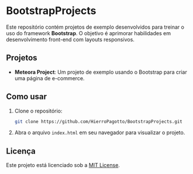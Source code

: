 # BootstrapProjects

Este repositório contém projetos de exemplo desenvolvidos para treinar o uso do framework **Bootstrap**. O objetivo é aprimorar habilidades em desenvolvimento front-end com layouts responsivos.

## Projetos

- **Meteora Project**: Um projeto de exemplo usando o Bootstrap para criar uma página de e-commerce.

## Como usar

1. Clone o repositório:
    ```bash
    git clone https://github.com/HierroPagotto/BootstrapProjects.git
    ```
2. Abra o arquivo `index.html` em seu navegador para visualizar o projeto.

## Licença

Este projeto está licenciado sob a [MIT License](LICENSE).
